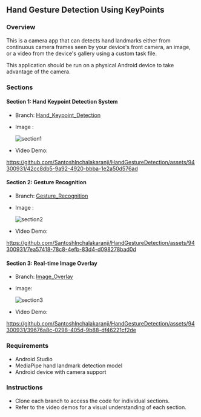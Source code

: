 ## Hand Gesture Detection Using KeyPoints

### Overview
This is a camera app that can detects hand landmarks either from continuous camera frames seen by your device's front camera, an image, or a video from the device's gallery using a custom task file.

This application should be run on a physical Android device to take advantage of the camera.

### Sections

#### Section 1: Hand Keypoint Detection System
- Branch: [Hand_Keypoint_Detection](https://github.com/SantoshInchalakaranji/HandGestureDetection/tree/key_point_detection)
- Image :

  
   ![section1](https://github.com/SantoshInchalakaranji/HandGestureDetection/assets/94300931/3b462ba7-61be-41ed-864b-845c3fbe1167)

- Video Demo: 



https://github.com/SantoshInchalakaranji/HandGestureDetection/assets/94300931/42cc8db5-9a92-4920-bbba-1e2a50d576ad



#### Section 2: Gesture Recognition
- Branch: [Gesture_Recognition](lhttps://github.com/SantoshInchalakaranji/HandGestureDetection/tree/gesture_detection)
- Image :
  
  ![section2](https://github.com/SantoshInchalakaranji/HandGestureDetection/assets/94300931/f9785fc9-c8d8-4a01-997e-777971e35043)
- Video Demo: 



https://github.com/SantoshInchalakaranji/HandGestureDetection/assets/94300931/7ea57418-78c8-4efb-83d4-d098278bad0d


  

#### Section 3: Real-time Image Overlay
- Branch: [Image_Overlay](https://github.com/SantoshInchalakaranji/HandGestureDetection/tree/master)
- Image:
  
  ![section3](https://github.com/SantoshInchalakaranji/HandGestureDetection/assets/94300931/dc3aaca3-1e5c-4c57-85c1-8f91a26c9939)

- Video Demo: 



https://github.com/SantoshInchalakaranji/HandGestureDetection/assets/94300931/39676a8c-0298-405d-9b88-df46221cf2de


### Requirements
- Android Studio
- MediaPipe hand landmark detection model
- Android device with camera support

### Instructions
- Clone each branch to access the code for individual sections.
- Refer to the video demos for a visual understanding of each section.
